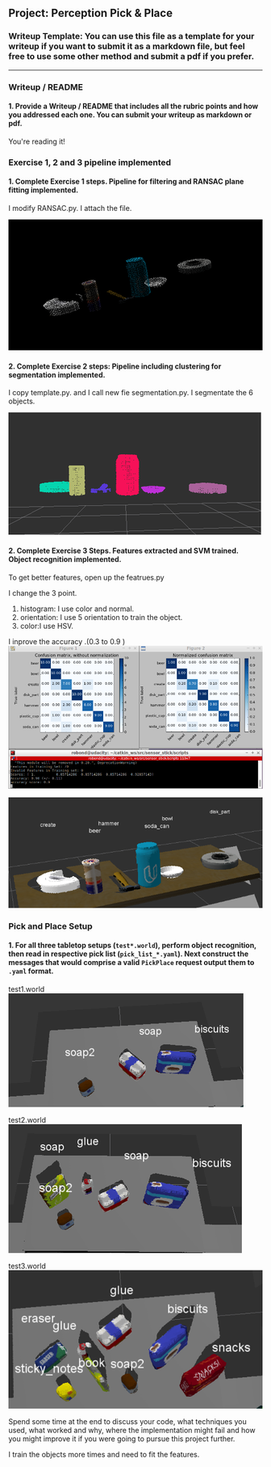 ## Project: Perception Pick & Place
### Writeup Template: You can use this file as a template for your writeup if you want to submit it as a markdown file, but feel free to use some other method and submit a pdf if you prefer.

---
### Writeup / README

#### 1. Provide a Writeup / README that includes all the rubric points and how you addressed each one.  You can submit your writeup as markdown or pdf.
You're reading it!

### Exercise 1, 2 and 3 pipeline implemented
#### 1. Complete Exercise 1 steps. Pipeline for filtering and RANSAC plane fitting implemented.


[//]: # (Image References)

[image1]: ./misc_images/objects.png
[image2]: ./misc_images/segmentation.png
[image3]: ./misc_images/train_svm.png
[image4]: ./misc_images/object_recognition.png
[image5]: ./misc_images/test1.png
[image6]: ./misc_images/test2.png
[image7]: ./misc_images/test3.png


I modify RANSAC.py.
I attach the file.

![alt text][image1]


#### 2. Complete Exercise 2 steps: Pipeline including clustering for segmentation implemented.  

I copy template.py. and I call new fie segmentation.py.
I segmentate the 6 objects.

![alt text][image2]

#### 2. Complete Exercise 3 Steps.  Features extracted and SVM trained.  Object recognition implemented.

To get better features, open up the featrues.py

I change the 3 point.

1. histogram: I use color and normal.
2. orientation: I use 5 orientation to train the object.
3. color:I use HSV.

I inprove the accuracy .(0.3 to 0.9 )
![alt text][image3]

![alt text][image4]


### Pick and Place Setup

#### 1. For all three tabletop setups (`test*.world`), perform object recognition, then read in respective pick list (`pick_list_*.yaml`). Next construct the messages that would comprise a valid `PickPlace` request output them to `.yaml` format.

test1.world
![alt text][image5]

test2.world
![alt text][image6]

test3.world
![alt text][image7]




Spend some time at the end to discuss your code, what techniques you used, what worked and why, where the implementation might fail and how you might improve it if you were going to pursue this project further.  

I train the objects more times and need to fit the features.
